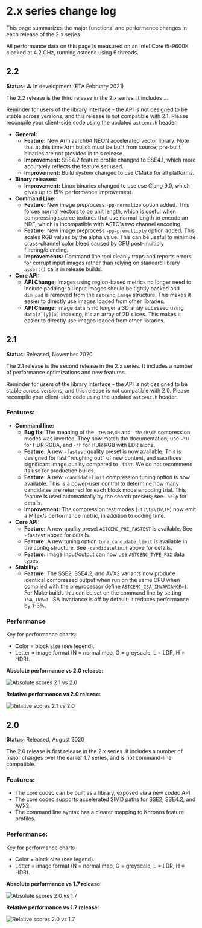 # 2.x series change log

This page summarizes the major functional and performance changes in each
release of the 2.x series.

All performance data on this page is measured on an Intel Core i5-9600K
clocked at 4.2 GHz, running astcenc using 6 threads.

<!-- ---------------------------------------------------------------------- -->
## 2.2

**Status:** :warning: In development (ETA February 2021)

The 2.2 release is the third release in the 2.x series. It includes ...

Reminder for users of the library interface - the API is not designed to be
stable across versions, and this release is not compatible with 2.1. Please
recompile your client-side code using the updated `astcenc.h` header.

* **General:**
  * **Feature:** New Arm aarch64 NEON accelerated vector library. Note that at
    this time Arm builds must be built from source; pre-built binaries are not
	provided in this release.
  * **Improvement:** SSE4.2 feature profile changed to SSE4.1, which more
    accurately reflects the feature set used.
  * **Improvement:** Build system changed to use CMake for all platforms.
* **Binary releases:**
  * **Improvement:** Linux binaries changed to use use Clang 9.0, which gives
    up to 15% performance improvement.
* **Command Line:**
  * **Feature:** New image preprocess `-pp-normalize` option added. This forces
    normal vectors to be unit length, which is useful when compressing source
    textures that use normal length to encode an NDF, which is incompatible
    with ASTC's two channel encoding.
  * **Feature:** New image preprocess `-pp-premultiply` option added. This
    scales RGB values by the alpha value. This can be useful to minimize
    cross-channel color bleed caused by GPU post-multiply filtering/blending.
  * **Improvements:** Command line tool cleanly traps and reports errors for
    corrupt input images rather than relying on standard library `assert()`
	calls in release builds.
* **Core API:**
  * **API Change:** Images using region-based metrics no longer need to include
    padding; all input images should be tightly packed and `dim_pad` is removed
    from the `astcenc_image` structure. This makes it easier to directly use
    images loaded from other libraries.
  * **API Change:** Image `data` is no longer a 3D array accessed using
    `data[z][y][x]` indexing, it's an array of 2D slices. This makes it easier
    to directly use images loaded from other libraries.

<!-- ---------------------------------------------------------------------- -->
## 2.1

**Status:** Released, November 2020

The 2.1 release is the second release in the 2.x series. It includes a number
of performance optimizations and new features.

Reminder for users of the library interface - the API is not designed to be
stable across versions, and this release is not compatible with 2.0. Please
recompile your client-side code using the updated `astcenc.h` header.

### Features:

* **Command line:**
  * **Bug fix:** The meaning of the `-tH\cH\dH` and `-th\ch\dh` compression
    modes was inverted. They now match the documentation; use `-*H` for HDR
    RGBA, and `-*h` for HDR RGB with LDR alpha.
  * **Feature:** A new `-fastest` quality preset is now available. This is
    designed for fast "roughing out" of new content, and sacrifices significant
    image quality compared to `-fast`. We do not recommend its use for
    production builds.
  * **Feature:** A new `-candidatelimit` compression tuning option is now
    available. This is a power-user control to determine how many candidates
    are returned for each block mode encoding trial. This feature is used
	automatically by the search presets; see `-help` for details.
  * **Improvement:** The compression test modes (`-tl\ts\th\tH`) now emit a
    MTex/s performance metric, in addition to coding time.
* **Core API:**
  * **Feature:** A new quality preset `ASTCENC_PRE_FASTEST` is available. See
    `-fastest` above for details.
  * **Feature:** A new tuning option `tune_candidate_limit` is available in
    the config structure. See `-candidatelimit` above for details.
  * **Feature:** Image input/output can now use `ASTCENC_TYPE_F32` data types.
* **Stability:**
  * **Feature:** The SSE2, SSE4.2, and AVX2 variants now produce identical
    compressed output when run on the same CPU when compiled with the
    preprocessor define `ASTCENC_ISA_INVARIANCE=1`. For Make builds this can
    be set on the command line by setting `ISA_INV=1`. ISA invariance is off
    by default; it reduces performance by 1-3%.

### Performance

Key for performance charts:

* Color = block size (see legend).
* Letter = image format (N = normal map, G = greyscale, L = LDR, H = HDR).

**Absolute performance vs 2.0 release:**

![Absolute scores 2.1 vs 2.0](./ChangeLogImg/absolute-2.0-to-2.1.png)

**Relative performance vs 2.0 release:**

![Relative scores 2.1 vs 2.0](./ChangeLogImg/relative-2.0-to-2.1.png)

<!-- ---------------------------------------------------------------------- -->
## 2.0

**Status:** Released, August 2020

The 2.0 release is first release in the 2.x series. It includes a number of
major changes over the earlier 1.7 series, and is not command-line compatible.

### Features:

* The core codec can be built as a library, exposed via a new codec API.
* The core codec supports accelerated SIMD paths for SSE2, SSE4.2, and AVX2.
* The command line syntax has a clearer mapping to Khronos feature profiles.

### Performance:

Key for performance charts

* Color = block size (see legend).
* Letter = image format (N = normal map, G = greyscale, L = LDR, H = HDR).

**Absolute performance vs 1.7 release:**

![Absolute scores 2.0 vs 1.7](./ChangeLogImg/absolute-1.7-to-2.0.png)

**Relative performance vs 1.7 release:**

![Relative scores 2.0 vs 1.7](./ChangeLogImg/relative-1.7-to-2.0.png)
